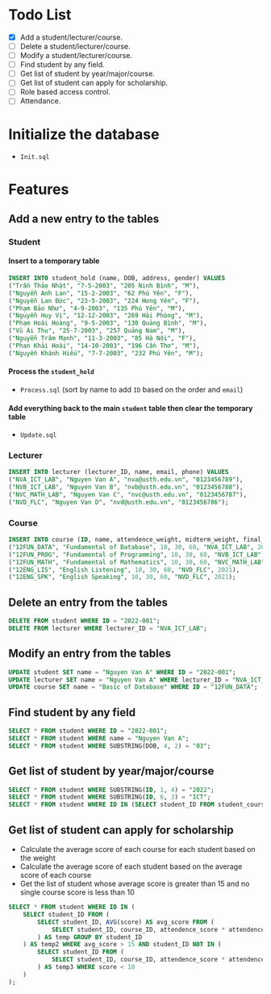 # Todo List
- [x] Add a student/lecturer/course.
- [ ] Delete a student/lecturer/course.
- [ ] Modify a student/lecturer/course.
- [ ] Find student by any field.
- [ ] Get list of student by year/major/course.
- [ ] Get list of student can apply for scholarship.
- [ ] Role based access control.
- [ ] Attendance.

# Initialize the database

- `Init.sql`

# Features
## Add a new entry to the tables

### Student
#### Insert to a temporary table
```sql
INSERT INTO student_hold (name, DOB, address, gender) VALUES
("Trần Thảo Nhật", "7-5-2003", "205 Ninh Bình", "M"),
("Nguyễn Anh Lan", "15-2-2003", "62 Phú Yên", "F"),
("Nguyễn Lan Đức", "23-5-2003", "224 Hưng Yên", "F"),
("Phạm Bảo Như", "4-9-2003", "135 Phú Yên", "M"),
("Nguyễn Huy Vị", "12-12-2003", "269 Hải Phòng", "M"),
("Phạm Hoài Hoàng", "9-5-2003", "130 Quảng Bình", "M"),
("Vũ Ái Thu", "25-7-2003", "257 Quảng Nam", "M"),
("Nguyễn Trâm Mạnh", "11-3-2003", "85 Hà Nội", "F"),
("Phan Khải Hoài", "14-10-2003", "196 Cần Thơ", "M"),
("Nguyễn Khánh Hiếu", "7-7-2003", "232 Phú Yên", "M");
```

#### Process the `student_hold`
- `Process.sql` (sort by name to add `ID` based on the order and `email`)

#### Add everything back to the main `student` table then clear the temporary table
- `Update.sql`

### Lecturer
```sql
INSERT INTO lecturer (lecturer_ID, name, email, phone) VALUES
("NVA_ICT_LAB", "Nguyen Van A", "nva@usth.edu.vn", "0123456789"),
("NVB_ICT_LAB", "Nguyen Van B", "nvb@usth.edu.vn", "0123456788"),
("NVC_MATH_LAB", "Nguyen Van C", "nvc@usth.edu.vn", "0123456787"),
("NVD_FLC", "Nguyen Van D", "nvd@usth.edu.vn", "0123456786");
```

### Course
```sql
INSERT INTO course (ID, name, attendence_weight, midterm_weight, final_weight, lecturer_ID, course_year) VALUES
("12FUN_DATA", "Fundamental of Database", 10, 30, 60, "NVA_ICT_LAB", 2021),
("12FUN_PROG", "Fundamental of Programming", 10, 30, 60, "NVB_ICT_LAB", 2021),
("12FUN_MATH", "Fundamental of Mathematics", 10, 30, 60, "NVC_MATH_LAB", 2021),
("12ENG_LIS", "English Listening", 10, 30, 60, "NVD_FLC", 2021),
("12ENG_SPK", "English Speaking", 10, 30, 60, "NVD_FLC", 2021);
```

## Delete an entry from the tables
```sql
DELETE FROM student WHERE ID = "2022-001";
DELETE FROM lecturer WHERE lecturer_ID = "NVA_ICT_LAB";
```

## Modify an entry from the tables
```sql
UPDATE student SET name = "Nguyen Van A" WHERE ID = "2022-001";
UPDATE lecturer SET name = "Nguyen Van A" WHERE lecturer_ID = "NVA_ICT_LAB";
UPDATE course SET name = "Basic of Database" WHERE ID = "12FUN_DATA";
```

## Find student by any field
```sql
SELECT * FROM student WHERE ID = "2022-001";
SELECT * FROM student WHERE name = "Nguyen Van A";
SELECT * FROM student WHERE SUBSTRING(DOB, 4, 2) = "03";
```

## Get list of student by year/major/course
```sql
SELECT * FROM student WHERE SUBSTRING(ID, 1, 4) = "2022";
SELECT * FROM student WHERE SUBSTRING(ID, 6, 3) = "ICT";
SELECT * FROM student WHERE ID IN (SELECT student_ID FROM student_course WHERE course_ID = "12FUN_DATA");
```

## Get list of student can apply for scholarship
- Calculate the average score of each course for each student based on the weight
- Calculate the average score of each student based on the average score of each course
- Get the list of student whose average score is greater than 15 and no single course score is less than 10

```sql
SELECT * FROM student WHERE ID IN (
    SELECT student_ID FROM (
        SELECT student_ID, AVG(score) AS avg_score FROM (
            SELECT student_ID, course_ID, attendence_score * attendence_weight / 100 + midterm_score * midterm_weight / 100 + final_score * final_weight / 100 AS score FROM student_course
        ) AS temp GROUP BY student_ID
    ) AS temp2 WHERE avg_score > 15 AND student_ID NOT IN (
        SELECT student_ID FROM (
            SELECT student_ID, course_ID, attendence_score * attendence_weight / 100 + midterm_score * midterm_weight / 100 + final_score * final_weight / 100 AS score FROM student_course
        ) AS temp3 WHERE score < 10
    )
);
```